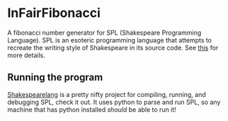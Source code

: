 # InFairFibonacci
A fibonacci number generator for SPL (Shakespeare Programming Language). SPL is 
an esoteric programming language that attempts to recreate the writing style of 
Shakespeare in its source code. See [this](https://en.wikipedia.org/wiki/Shakespeare_Programming_Language)
for more details.

## Running the program
[Shakespearelang](https://github.com/zmbc/shakespearelang) is a pretty nifty project for compiling, running, 
and debugging SPL, check it out. It uses python to parse and run SPL, so any machine that has python installed 
*should* be able to run it!
